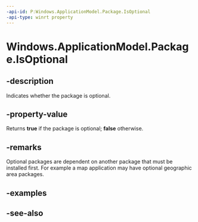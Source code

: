 ----api-id: P:Windows.ApplicationModel.Package.IsOptional
-api-type: winrt property
---<!-- Property syntaxpublic bool IsOptional { get; }--># Windows.ApplicationModel.Package.IsOptional## -descriptionIndicates whether the package is optional.## -property-valueReturns **true** if the package is optional; **false** otherwise.## -remarksOptional packages are dependent on another package that must be installed first. For example a map application may have optional geographic area packages.## -examples## -see-also